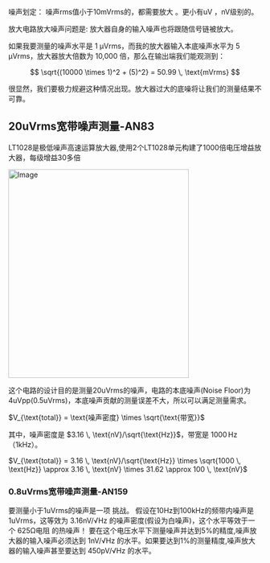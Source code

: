 噪声划定： 噪声rms值小于10mVrms的，都需要放大 。更小有uV ，nV级别的。

放大电路放大噪声问题是: 放大器自身的输入噪声也将跟随信号链被放大。

如果我要测量的噪声水平是 1 µVrms，而我的放大器输入本底噪声水平为 5 µVrms，放大器放大倍数为 10,000 倍，那么在输出端我们能观测到：

$$
\sqrt{(10000 \times 1)^2 + (5)^2} = 50.99 \, \text{mVrms}
$$

很显然，我们要极力规避这种情况出现。放大器过大的底噪将让我们的测量结果不可靠。

## 20uVrms宽带噪声测量-AN83

LT1028是极低噪声高速运算放大器,使用2个LT1028单元构建了1000倍电压增益放大器，每级增益30多倍

<img width="359" height="415" alt="Image" src="https://github.com/user-attachments/assets/f540f28a-0b28-4281-9665-3436969cd233" />

这个电路的设计目的是测量20uVrms的噪声，电路的本底噪声(Noise Floor)为4uVpp(0.5uVrms)，本底噪声贡献的测量误差不大，所以可以满足测量需求。

$V_{\text{total}} = \text{噪声密度} \times \sqrt{\text{带宽}}$

其中，噪声密度是 $3.16 \, \text{nV}/\sqrt{\text{Hz}}$，带宽是 $1000 \, \text{Hz}$（1kHz）。

$V_{\text{total}} = 3.16 \, \text{nV}/\sqrt{\text{Hz}} \times \sqrt{1000 \, \text{Hz}} \approx 3.16 \, \text{nV} \times 31.62 \approx 100 \, \text{nV}$


### 0.8uVrms宽带噪声测量-AN159

要测量小于1uVrms的噪声是一项 挑战。
假设在10Hz到100kHz的频带内噪声是1uVrms，这等效为 3.16nV/√Hz 的噪声密度(假设为白噪声)，这个水平等效于一个 625Ω电阻 的热噪声！
要在这个电压水平下测量噪声并达到5%的精度,噪声放大器的输入噪声必须达到 1nV/√Hz 的水平。如果要达到1%的测量精度,噪声放大器的输入噪声甚至要达到 450pV/√Hz 的水平。




